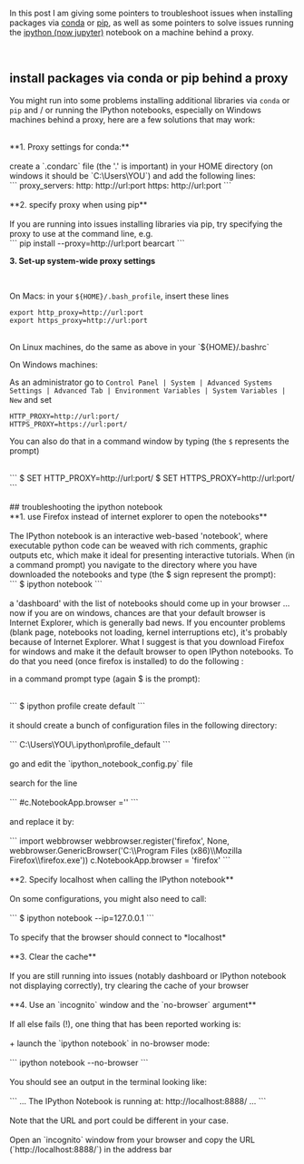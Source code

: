 <!--
.. title: troubleshooting
.. slug: troubleshooting-the-ipython-jupyter-notebook
.. date: 2015-09-19 16:47:51 UTC+12:00
.. tags: ipython,notebook,troubleshooting
.. category:
.. link:
.. description:
.. type: text
-->

In this post I am giving some pointers to troubleshoot issues when installing packages via [conda](http://conda.pydata.org/docs/intro.html) or [pip](https://pip.pypa.io/en/stable/), as well
as some pointers to solve issues running the [ipython (now jupyter)](https://jupyter.org) notebook on a machine behind a proxy.

<br>
<!-- TEASER_END -->

## install packages via conda or pip behind a proxy

You might run into some problems installing additional libraries via `conda` or `pip` and / or running the IPython notebooks, especially on Windows machines behind a proxy, here are a few solutions that may work:

<br>
**1. Proxy settings for conda:**
<br>

<br>
create a `.condarc` file (the '.' is important) in your HOME directory (on windows it should be `C:\Users\YOU`) and add the following lines:

<br>
```
proxy_servers:
    http: http://url:port
    https: http://url:port
```  
<br>

<br>
**2. specify proxy when using pip**
<br>

<br>
If you are running into issues installing libraries via pip, try specifying the proxy to use at the command line, e.g.

<br>
```
pip install --proxy=http://url:port bearcart
```
<br>

**3. Set-up system-wide proxy settings**
<br>

<br>

On Macs: in your `${HOME}/.bash_profile`, insert these lines

```
export http_proxy=http://url:port
export https_proxy=http://url:port
```

<br>
On Linux machines, do the same as above in your `${HOME}/.bashrc`

<br>

On Windows machines:

As an administrator go to `Control Panel | System | Advanced Systems Settings | Advanced Tab | Environment Variables | System Variables | New` and set

```
HTTP_PROXY=http://url:port/
HTTPS_PROXY=https://url:port/
```

You can also do that in a command window by typing (the `$` represents the prompt)

<br>
```
$ SET HTTP_PROXY=http://url:port/
$ SET HTTPS_PROXY=http://url:port/
```
<br>

<br>
## troubleshooting the ipython notebook   

<br>
**1. use Firefox instead of internet explorer to open the notebooks**
<br>

<br>
The IPython notebook is an interactive web-based 'notebook', where executable python code can be weaved with rich comments, graphic outputs etc, which make it ideal for presenting interactive tutorials. When (in a command prompt) you navigate to the directory where you have downloaded the notebooks and type (the $ sign represent the prompt):

<br>
```
$ ipython notebook
```
<br>

<br>
a 'dashboard' with the list of notebooks should come up in your browser ... now if you are on windows, chances are that your default browser is Internet Explorer, which is generally bad news. If you encounter problems (blank page, notebooks not loading, kernel interruptions etc), it's probably because of Internet Explorer. What I suggest is that you download Firefox for windows and make it the default browser to open IPython notebooks. To do that you need (once firefox is installed) to do the following :

in a command prompt type (again $ is the prompt):

<br>
```
$ ipython profile create default
```
<br>

<br>
it should create a bunch of configuration files in the following directory:
<br>

<br>
```
C:\Users\YOU\.ipython\profile_default
```
<br>

<br>
go and edit the `ipython_notebook_config.py` file
<br>

<br>
search for the line
<br>

<br>
```
#c.NotebookApp.browser =''
```
<br>

<br>
  and replace it by:
<br>

<br>
```
import webbrowser
webbrowser.register('firefox', None, webbrowser.GenericBrowser('C:\\Program Files (x86)\\Mozilla Firefox\\firefox.exe'))
c.NotebookApp.browser = 'firefox'
```
<br>

<br>
**2. Specify localhost when calling the IPython notebook**
<br>

<br>
On some configurations, you might also need to call:
<br>

<br>
```
$ ipython notebook --ip=127.0.0.1
```
<br>

<br>
To specify that the browser should connect to *localhost*
<br>

<br>
**3. Clear the cache**
<br>

<br>
If you are still running into issues (notably dashboard or IPython notebook not displaying correctly), try clearing the cache of your browser
<br>

<br>
**4. Use an `incognito` window and the `no-browser` argument**
<br>

<br>
If all else fails (!), one thing that has been reported working is:
<br>

<br>
+ launch the `ipython notebook` in no-browser mode:
<br>

<br>
```
ipython notebook --no-browser
```
<br>

<br>
You should see an output in the terminal looking like:
<br>

<br>
```
...
The IPython Notebook is running at: http://localhost:8888/
...
```
<br>

<br>
Note that the URL and port could be different in your case.
<br>

<br>
Open an `incognito` window from your browser and copy the URL (`http://localhost:8888/`) in the address bar
<br>

